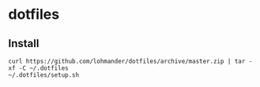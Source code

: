 # dotfiles

## Install

```
curl https://github.com/lohmander/dotfiles/archive/master.zip | tar -xf -C ~/.dotfiles
~/.dotfiles/setup.sh
```
